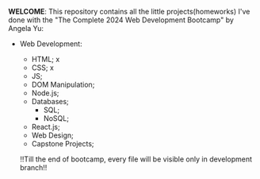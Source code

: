 **WELCOME**: This repository contains all the little projects(homeworks) I've done with the
"The Complete 2024 Web Development Bootcamp" by Angela Yu:

- Web Development:
  - HTML; x
  - CSS; x
  - JS;
  - DOM Manipulation;
  - Node.js;
  - Databases;
    - SQL;
    - NoSQL;
  - React.js;
  - Web Design;
  - Capstone Projects;

  !!Till the end of bootcamp, every file will be visible only in development branch!!